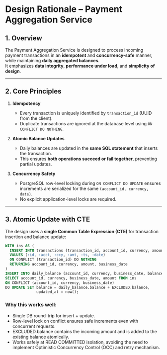 # Design Rationale – Payment Aggregation Service

## 1. Overview
The Payment Aggregation Service is designed to process incoming payment transactions in an **idempotent** and **concurrency-safe** manner, while maintaining **daily aggregated balances**.  
It emphasizes **data integrity**, **performance under load**, and **simplicity of design**.

---

## 2. Core Principles
1. **Idempotency**
    - Every transaction is uniquely identified by `transaction_id` (UUID from the client).
    - Duplicate transactions are ignored at the database level using `ON CONFLICT DO NOTHING`.

2. **Atomic Balance Updates**
    - Daily balances are updated in the **same SQL statement** that inserts the transaction.
    - This ensures **both operations succeed or fail together**, preventing partial updates.

3. **Concurrency Safety**
    - PostgreSQL row-level locking during `ON CONFLICT DO UPDATE` ensures increments are serialized for the same `(account_id, currency, date)`.
    - No explicit application-level locks are required.

---

## 3. Atomic Update with CTE
The design uses a **single Common Table Expression (CTE)** for transaction insertion and balance update:

```sql
WITH ins AS (
  INSERT INTO transactions (transaction_id, account_id, currency, amount, ts_utc, business_date)
  VALUES (:id, :acct, :ccy, :amt, :ts, :date)
  ON CONFLICT (transaction_id) DO NOTHING
  RETURNING account_id, currency, amount, business_date
)
INSERT INTO daily_balance (account_id, currency, business_date, balance)
SELECT account_id, currency, business_date, amount FROM ins
ON CONFLICT (account_id, currency, business_date)
DO UPDATE SET balance = daily_balance.balance + EXCLUDED.balance,
              updated_at = now();
```
### Why this works well:
- Single DB round-trip for insert + update.
- Row-level lock on conflict ensures safe increments even with concurrent requests.
- EXCLUDED.balance contains the incoming amount and is added to the existing balance atomically.
- Works safely at READ COMMITTED isolation, avoiding the need to implement Optimistic Concurrency Control (OCC) and retry mechanism.